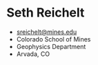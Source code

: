 # Seth Reichelt
- sreichelt@mines.edu
- Colorado School of Mines
- Geophysics Department
- Arvada, CO

